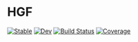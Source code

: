 # HGF

[![Stable](https://img.shields.io/badge/docs-stable-blue.svg)](https://ilabcode.github.io/HGF.jl/stable)
[![Dev](https://img.shields.io/badge/docs-dev-blue.svg)](https://ilabcode.github.io/HGF.jl/dev)
[![Build Status](https://github.com/ilabcode/HGF.jl/actions/workflows/CI.yml/badge.svg?branch=main)](https://github.com/ilabcode/HGF.jl/actions/workflows/CI.yml?query=branch%3Amain)
[![Coverage](https://codecov.io/gh/ilabcode/HGF.jl/branch/main/graph/badge.svg)](https://codecov.io/gh/ilabcode/HGF.jl)

